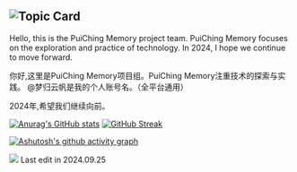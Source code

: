 ![Topic Card](https://capsule-render.vercel.app/api?type=waving&height=300&color=gradient&text=乘风破浪)
---
Hello, this is the PuiChing Memory project team. PuiChing Memory focuses on the exploration and practice of technology.
In 2024, I hope we continue to move forward.

你好,这里是PuiChing Memory项目组。PuiChing Memory注重技术的探索与实践。
@梦归云帆是我的个人账号名。（全平台通用）

2024年,希望我们继续向前。

[![Anurag's GitHub stats](https://github-readme-stats.vercel.app/api?username=Puiching-Memory&show_icons=true&theme=nord)](https://github.com/anuraghazra/github-readme-stats)
[![GitHub Streak](https://streak-stats.demolab.com?user=Puiching-Memory&theme=github-dark&locale=zh_Hans&card_width=300&hide_longest_streak=true)](https://git.io/streak-stats)

[![Ashutosh's github activity graph](https://github-readme-activity-graph.vercel.app/graph?username=Puiching-Memory&bg_color=1e2129&color=bec1c6&line=526cfe&point=bec1c6&area=true&hide_border=true)](https://github.com/ashutosh00710/github-readme-activity-graph)

![](https://komarev.com/ghpvc/?username=Puiching-Memory&color=orange)
Last edit in 2024.09.25
